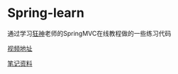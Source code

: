 # Spring-learn
通过学习[狂神](https://space.bilibili.com/95256449)老师的SpringMVC在线教程做的一些练习代码

[视频地址](https://www.bilibili.com/video/BV1aE41167Tu?p=1)

[笔记资料](https://www.kuangstudy.com)